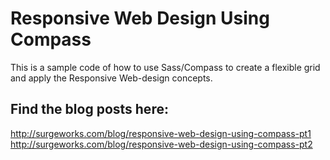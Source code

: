 # Responsive Web Design Using Compass
This is a sample code of how to use Sass/Compass to create a flexible grid and apply the Responsive Web-design concepts.


## Find the blog posts here:

http://surgeworks.com/blog/responsive-web-design-using-compass-pt1
http://surgeworks.com/blog/responsive-web-design-using-compass-pt2
